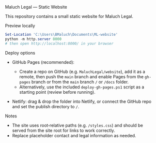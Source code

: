 Maluch Legal — Static Website

This repository contains a small static website for Maluch Legal.

Preview locally

```powershell
Set-Location 'C:\Users\BMaluch\Documents\ML-website'
python -m http.server 8000
# then open http://localhost:8000/ in your browser
```

Deploy options

- GitHub Pages (recommended):
  - Create a repo on GitHub (e.g. `MaluchLegal/website`), add it as a remote, then push the `main` branch and enable Pages from the `gh-pages` branch or from the `main` branch `/` or `/docs` folder.
  - Alternatively, use the included `deploy-gh-pages.ps1` script as a starting point (review before running).

- Netlify: drag & drop the folder into Netlify, or connect the GitHub repo and set the publish directory to `/`.

Notes

- The site uses root‑relative paths (e.g. `/styles.css`) and should be served from the site root for links to work correctly.
- Replace placeholder contact and legal information as needed.
